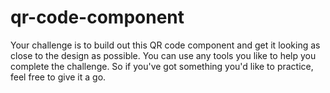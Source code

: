 # qr-code-component
Your challenge is to build out this QR code component and get it looking as close to the design as possible.  You can use any tools you like to help you complete the challenge. So if you've got something you'd like to practice, feel free to give it a go.
